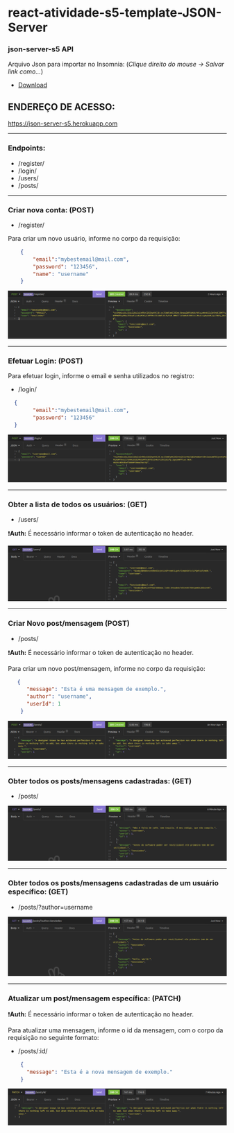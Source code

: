# react-atividade-s5-template-JSON-Server

### json-server-s5 API

Arquivo Json para importar no Insomnia: (*Clique direito do mouse -> Salvar link como...*)
- [Download](https://github.com/Kenzie-Academy-Brasil-Developers/react-atividade-s5-json-server-RafaelSchug/blob/main/assets/Insomnia_json-server-s5.json
 "Json para Insomnia")

## ENDEREÇO DE ACESSO:
https://json-server-s5.herokuapp.com

- - -

### Endpoints:

- /register/
- /login/
- /users/
- /posts/

- - -

### Criar nova conta: (POST)

- /register/

Para criar um novo usuário, informe no corpo da requisição:

```json
    {
        "email":"mybestemail@mail.com",
        "password": "123456",
        "name": "username"
    }
```

![Criar nova conta](/assets/register.png "Criar nova conta")

- - -

### Efetuar Login: (POST)

Para efetuar login, informe o email e senha utilizados no registro:

- /login/

```json
  {
        "email":"mybestemail@mail.com",
        "password": "123456"
  }
```
![Efetuar login](/assets/login.png "Efetuar login")

- - -

### Obter a lista de todos os usuários: (GET)

- /users/

:exclamation:**Auth:** É necessário informar o token de autenticação no header.

![Obter usuários](/assets/get-users.png "Obter usuários")

- - -

### Criar Novo post/mensagem (POST)

- /posts/

:exclamation:**Auth:** É necessário informar o token de autenticação no header.

Para criar um novo post/mensagem, informe no corpo da requisição:


```json
   {
      "message": "Esta é uma mensagem de exemplo.",
      "author": "username",
      "userId": 1
    }
```

![Criar nova mensagem](/assets/newMessage.png "Criar nova mensagem")

- - -

### Obter todos os posts/mensagens cadastradas: (GET)

- /posts/

![Obter todas as mensagens](/assets/get-all-posts.png "Obter todas as mensagens")

- - -

### Obter todos os posts/mensagens cadastradas de um usuário específico: (GET)

- /posts/?author=username

![Obter todas as mensagens especificas](/assets/posts-by-user.png "Obter todas as mensagens especificas")

- - -

### Atualizar um post/mensagem específica: (PATCH)

:exclamation:**Auth:** É necessário informar o token de autenticação no header.

Para atualizar uma mensagem, informe o id da mensagem, com o corpo da requisição no seguinte formato:

- /posts/:id/

```json 
    {
      "message": "Esta é a nova mensagem de exemplo."
    }
```

![Atualizar mensagem específica](/assets/update-post.png "Atualizar mensagem específica")
  